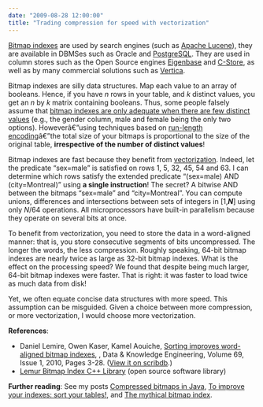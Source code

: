 ```yaml
---
date: "2009-08-28 12:00:00"
title: "Trading compression for speed with vectorization"
---
```




[Bitmap indexes](https://en.wikipedia.org/wiki/Bitmap_index) are used by search engines (such as [Apache Lucene](http://lucene.apache.org/core/)), they are available in DBMSes such as Oracle and [PostgreSQL](http://www.postgresql.org/). They are used in column stores such as the Open Source engines [Eigenbase](http://www.eigenbase.org/) and [C-Store](http://db.csail.mit.edu/projects/cstore/), as well as by many commercial solutions such as [Vertica](http://www.vertica.com/).

Bitmap indexes are silly data structures. Map each value to an array of booleans. Hence, if you have _n_ rows in your table, and _k_ distinct values, you get an _n_ by _k_ matrix containing booleans. Thus, some people falsely assume that [bitmap indexes are only adequate when there are few distinct values](/lemire/blog/2008/08/20/the-mythical-bitmap-index/) (e.g., the gender column, male and female being the only two options). Howeverâ€”using techniques based on [run-length encoding](https://en.wikipedia.org/wiki/Run-length_encoding)â€”the total size of your bitmaps is proportional to the size of the original table, __irrespective of the number of distinct values__!

Bitmap indexes are fast because they benefit from [vectorization](https://en.wikipedia.org/wiki/Vectorization_(computer_science)). Indeed, let the predicate &ldquo;sex=male&rdquo; is satisfied on rows 1, 5, 32, 45, 54 and 63. I can determine which rows satisfy the extended predicate &ldquo;(sex=male) AND (city=Montreal)&rdquo; using __a single instruction__! The secret? A bitwise AND between the bitmaps &ldquo;sex=male&rdquo; and &ldquo;city=Montreal&rdquo;. You can compute unions, differences and intersections between sets of integers in [1,<em>__N__</em>] using only <em>N</em>/64 operations. All microprocessors have built-in parallelism because they operate on several bits at once.

To benefit from vectorization, you need to store the data in a word-aligned manner: that is, you store consecutive segments of bits uncompressed. The longer the words, the less compression. Roughly speaking, 64-bit bitmap indexes are nearly twice as large as 32-bit bitmap indexes. What is the effect on the processing speed? We found that despite being much larger, 64-bit bitmap indexes were faster. That is right: it was faster to load twice as much data from disk!

Yet, we often equate concise data structures with more speed. This assumption can be misguided. Given a choice between more compression, or more vectorization, I would choose more vectorization.

__References__:

- Daniel Lemire, Owen Kaser, Kamel Aouiche, [Sorting improves word-aligned bitmap indexes](http://arxiv.org/abs/0901.3751), , Data &#038; Knowledge Engineering, Volume 69, Issue 1, 2010, Pages 3-28. ([View it on scribdb](http://www.scribd.com/doc/19186985/Sorting-improves-word-aligned-bitmap-indexes-to-appear-in-Data-Knowledge-Engineering).)
- [Lemur Bitmap Index C++ Library](https://github.com/lemire/ewahboolarray) (open source software library)


__Further reading__: See my posts [Compressed bitmaps in Java](/lemire/blog/2009/02/03/just-published-java-compressed-bitmap-class/), [To improve your indexes: sort your tables!](/lemire/blog/2008/11/11/to-improve-your-indexes-sort-your-tables/), and [The mythical bitmap index](/lemire/blog/2008/08/20/the-mythical-bitmap-index/).

